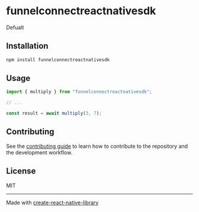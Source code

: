 # funnelconnectreactnativesdk
Defualt
## Installation

```sh
npm install funnelconnectreactnativesdk
```

## Usage

```js
import { multiply } from "funnelconnectreactnativesdk";

// ...

const result = await multiply(3, 7);
```

## Contributing

See the [contributing guide](CONTRIBUTING.md) to learn how to contribute to the repository and the development workflow.

## License

MIT

---

Made with [create-react-native-library](https://github.com/callstack/react-native-builder-bob)
